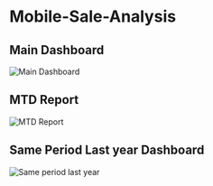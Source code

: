 # Mobile-Sale-Analysis
## Main Dashboard
![Main Dashboard](https://github.com/user-attachments/assets/83209da9-050c-47a1-a14d-50c3bdbd300b)

## MTD Report
![MTD Report](https://github.com/user-attachments/assets/8760a28a-1853-4217-954f-88279132e759)

## Same Period Last year Dashboard
![Same period last year](https://github.com/user-attachments/assets/274468f3-0b73-40fc-a4de-8eddd1ab5886)


